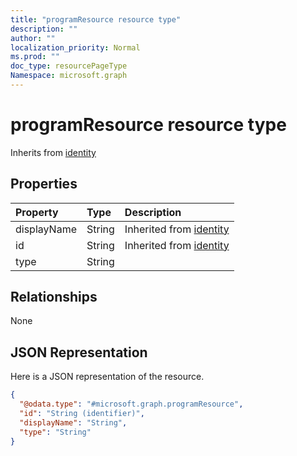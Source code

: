 ```yaml
---
title: "programResource resource type"
description: ""
author: ""
localization_priority: Normal
ms.prod: ""
doc_type: resourcePageType
Namespace: microsoft.graph
---
```



# programResource resource type




Inherits from [identity](../resources/identity.md)

## Properties
|Property|Type|Description|
|:---|:---|:---|
|displayName|String| Inherited from [identity](../resources/identity.md)|
|id|String| Inherited from [identity](../resources/identity.md)|
|type|String||

## Relationships
None

## JSON Representation
Here is a JSON representation of the resource.
<!-- {
  "blockType": "resource",
  "@odata.type": "microsoft.graph.programResource"
}
-->
``` json
{
  "@odata.type": "#microsoft.graph.programResource",
  "id": "String (identifier)",
  "displayName": "String",
  "type": "String"
}
```

